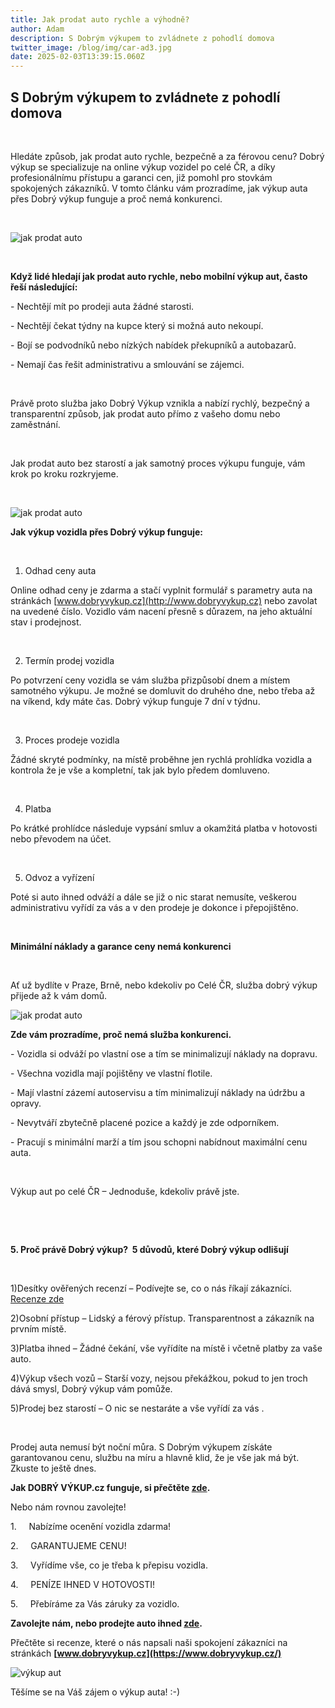 ```yaml
---
title: Jak prodat auto rychle a výhodně?
author: Adam
description: S Dobrým výkupem to zvládnete z pohodlí domova
twitter_image: /blog/img/car-ad3.jpg
date: 2025-02-03T13:39:15.060Z
---
```





## S Dobrým výkupem to zvládnete z pohodlí domova

 

Hledáte způsob, jak prodat auto rychle, bezpečně a za férovou cenu? Dobrý výkup se specializuje na online výkup vozidel po celé ČR, a díky profesionálnímu přístupu a garanci cen, již pomohl pro stovkám spokojených zákazníků. V tomto článku vám prozradíme, jak výkup auta přes Dobrý výkup funguje a proč nemá konkurenci.

 

![jak prodat auto](/blog/img/klíčky-auto.jpg "prodám auto")

 

**Když lidé hledají jak prodat auto rychle, nebo mobilní výkup aut, často řeší následující:**

\- Nechtějí mít po prodeji auta žádné starosti.

\- Nechtějí čekat týdny na kupce který si možná auto nekoupí.

\- Bojí se podvodníků nebo nízkých nabídek překupníků a autobazarů.

\- Nemají čas řešit administrativu a smlouvání se zájemci.

 

Právě proto služba jako Dobrý Výkup vznikla a nabízí rychlý, bezpečný a transparentní způsob, jak prodat auto přímo z vašeho domu nebo zaměstnání.

 

Jak prodat auto bez starostí a jak samotný proces výkupu funguje, vám krok po kroku rozkryjeme.

 

![jak prodat auto](/blog/img/shake-hand-3677534_1920.jpg "prodám auto")

**Jak výkup vozidla přes Dobrý výkup funguje:**

 

1) Odhad ceny auta

Online odhad ceny je zdarma a stačí vyplnit formulář s parametry auta na stránkách [www.dobryvykup.cz](http://www.dobryvykup.cz) nebo zavolat na uvedené číslo. Vozidlo vám nacení přesně s důrazem, na jeho aktuální stav i prodejnost.

 

2) Termín prodej vozidla

Po potvrzení ceny vozidla se vám služba přizpůsobí dnem a místem samotného výkupu. Je možné se domluvit do druhého dne, nebo třeba až na víkend, kdy máte čas. Dobrý výkup funguje 7 dní v týdnu.

 

3) Proces prodeje vozidla

Žádné skryté podmínky, na místě proběhne jen rychlá prohlídka vozidla a kontrola že je vše a kompletní, tak jak bylo předem domluveno.

 

4) Platba

Po krátké prohlídce následuje vypsání smluv a okamžitá platba v hotovosti nebo převodem na účet.

 

5) Odvoz a vyřízení

Poté si auto ihned odváží a dále se již o nic starat nemusíte, veškerou administrativu vyřídí za vás a v den prodeje je dokonce i přepojištěno.

 

**Minimální náklady a garance ceny nemá konkurenci**

 

Ať už bydlíte v Praze, Brně, nebo kdekoliv po Celé ČR, služba dobrý výkup přijede až k vám domů.

![jak prodat auto](/blog/img/obrázek1.jpg "prodám auto")

**Zde vám prozradíme, proč nemá služba konkurenci.**

\- Vozidla si odváží po vlastní ose a tím se minimalizují náklady na dopravu.

\- Všechna vozidla mají pojištěny ve vlastní flotile.

\- Mají vlastní zázemí autoservisu a tím minimalizují náklady na údržbu a opravy.

\- Nevytváří zbytečně placené pozice a každý je zde odporníkem.

\- Pracují s minimální marží a tím jsou schopni nabídnout maximální cenu auta.   

 

Výkup aut po celé ČR – Jednoduše, kdekoliv právě jste.

 

 

**5. Proč právě Dobrý výkup?  5 důvodů, které Dobrý výkup odlišují**

 

1)Desítky ověřených recenzí – Podívejte se, co o nás říkají zákazníci. [Recenze zde](http://www.dobryvykup.cz/)

2)Osobní přístup – Lidský a férový přístup. Transparentnost a zákazník na prvním místě.

3)Platba ihned – Žádné čekání, vše vyřídíte na místě i včetně platby za vaše auto.

4)Výkup všech vozů – Starší vozy, nejsou překážkou, pokud to jen troch dává smysl, Dobrý výkup vám pomůže.

5)Prodej bez starostí – O nic se nestaráte a vše vyřídí za vás .

 

Prodej auta nemusí být noční můra. S Dobrým výkupem získáte garantovanou cenu, službu na míru a hlavně klid, že je vše jak má být. Zkuste to ještě dnes.

**Jak DOBRÝ VÝKUP.cz funguje, si přečtěte [zde](https://www.dobryvykup.cz/blog/2021/06/mobiln%C3%AD-v%C3%BDkup-cesta-jak-nejl%C3%A9pe-prodat-auto).**

Nebo nám rovnou zavolejte!

1.     Nabízíme ocenění vozidla zdarma!

2.     GARANTUJEME CENU!

3.     Vyřídíme vše, co je třeba k přepisu vozidla.

4.     PENÍZE IHNED V HOTOVOSTI!

5.     Přebíráme za Vás záruky za vozidlo.

**Zavolejte nám, nebo prodejte auto ihned [zde](https://www.dobryvykup.cz/#bottom).**

Přečtěte si recenze, které o nás napsali naši spokojení zákazníci na stránkách **[www.dobryvykup.cz](https://www.dobryvykup.cz/)**

![výkup aut](/blog/img/car-ad3.jpg "prodám auto")

Těšíme se na Váš zájem o výkup auta! :-)